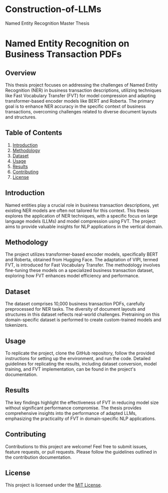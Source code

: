 # Construction-of-LLMs
 Named Entity Recognition Master Thesis


# Named Entity Recognition on Business Transaction PDFs

## Overview

This thesis project focuses on addressing the challenges of Named Entity Recognition (NER) in business transaction descriptions, utilizing techniques like Fast Vocabulary Transfer (FVT) for model compression and adapting transformer-based encoder models like BERT and Roberta. The primary goal is to enhance NER accuracy in the specific context of business transactions, overcoming challenges related to diverse document layouts and structures.

## Table of Contents

1. [Introduction](#introduction)
2. [Methodology](#methodology)
3. [Dataset](#dataset)
4. [Usage](#usage)
5. [Results](#results)
6. [Contributing](#contributing)
7. [License](#license)

## Introduction

Named entities play a crucial role in business transaction descriptions, yet existing NER models are often not tailored for this context. This thesis explores the application of NER techniques, with a specific focus on large language models (LLMs) and model compression using FVT. The project aims to provide valuable insights for NLP applications in the vertical domain.

## Methodology

The project utilizes transformer-based encoder models, specifically BERT and Roberta, obtained from Hugging Face. The adaptation of VIPI, termed FVT, is introduced for Fast Vocabulary Transfer. The methodology involves fine-tuning these models on a specialized business transaction dataset, exploring how FVT enhances model efficiency and performance.

## Dataset

The dataset comprises 10,000 business transaction PDFs, carefully preprocessed for NER tasks. The diversity of document layouts and structures in this dataset reflects real-world challenges. Pretraining on this domain-specific dataset is performed to create custom-trained models and tokenizers.

## Usage

To replicate the project, clone the GitHub repository, follow the provided instructions for setting up the environment, and run the code. Detailed guidelines for replicating the results, including dataset conversion, model training, and FVT implementation, can be found in the project's documentation.

## Results

The key findings highlight the effectiveness of FVT in reducing model size without significant performance compromise. The thesis provides comprehensive insights into the performance of adapted LLMs, emphasizing the practicality of FVT in domain-specific NLP applications.

## Contributing

Contributions to this project are welcome! Feel free to submit issues, feature requests, or pull requests. Please follow the guidelines outlined in the contribution documentation.

## License

This project is licensed under the [MIT License](LICENSE).
